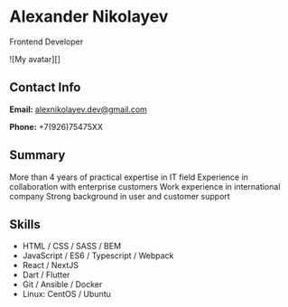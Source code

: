 # Alexander Nikolayev
Frontend Developer

![My avatar][]

## Contact Info

**Email:**
alexnikolayev.dev@gmail.com

**Phone:**
+7(926)75475XX

## Summary
More than 4 years of practical expertise in IT field
Experience in collaboration with enterprise customers
Work experience in international company
Strong background in user and customer support

## Skills
- HTML / CSS / SASS / BEM
- JavaScript / ES6 / Typescript / Webpack
- React / NextJS
- Dart / Flutter
- Git / Ansible / Docker
- Linux: CentOS / Ubuntu
